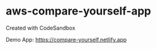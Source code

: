 # aws-compare-yourself-app
Created with CodeSandbox

Demo App: https://compare-yourself.netlify.app
